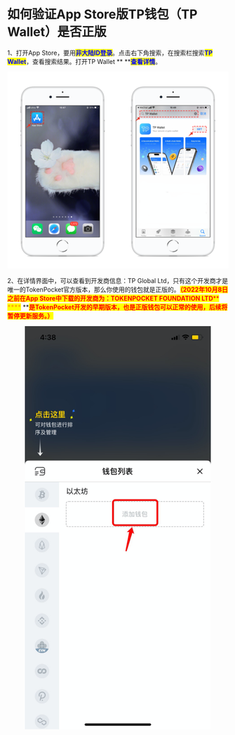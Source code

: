 # 如何验证App Store版TP钱包（TP Wallet）是否正版

1、打开App Store，要用<mark style="color:blue;">**非大陆ID登录**</mark>。点击右下角搜索，在搜索栏搜索<mark style="color:blue;">**TP Wallet**</mark>，查看搜索结果。打开TP Wallet ** **<mark style="color:blue;">**查看详情**</mark>。

![](<../../.gitbook/assets/1 (4) (2).png>)

2、在详情界面中，可以查看到开发商信息：TP Global Ltd，只有这个开发商才是唯一的TokenPocket官方版本，那么你使用的钱包就是正版的。<mark style="color:red;">**（2022年10月8日之前在App Store中下载的开发商为：TOKENPOCKET FOUNDATION LTD**</mark><mark style="color:red;">** **</mark><mark style="color:red;"><mark style="color:orange;">****<mark style="color:orange;"></mark><mark style="color:red;">** **</mark><mark style="color:red;">**是TokenPocket开发的早期版本，也是正版钱包可以正常的使用，后续将暂停更新服务。）**</mark>

<figure><img src="../../.gitbook/assets/2 (4) (1).png" alt=""><figcaption></figcaption></figure>
